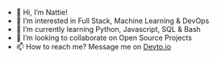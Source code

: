 - 👋 Hi, I’m Nattie!
- 👀 I’m interested in Full Stack, Machine Learning & DevOps
- 🌱 I’m currently learning Python, Javascript, SQL & Bash
- 💞️ I’m looking to collaborate on Open Source Projects
- 📫 How to reach me? Message me on [Devto.io](https://dev.to/nattie)

<!---
naturalneuralnet/naturalneuralnet is a ✨ special ✨ repository because its `README.md` (this file) appears on your GitHub profile.
You can click the Preview link to take a look at your changes.
--->
